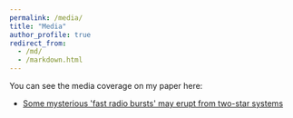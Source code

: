 ```yaml
---
permalink: /media/
title: "Media"
author_profile: true
redirect_from: 
  - /md/
  - /markdown.html
---
```


You can see the media coverage on my paper here:

* [Some mysterious 'fast radio bursts' may erupt from two-star systems](https://www.space.com/repeating-fast-radio-burst-origin-binary-system)
